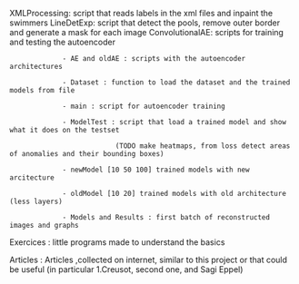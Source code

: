 XMLProcessing: script that reads labels in the xml files and inpaint the swimmers
LineDetExp: script that detect the pools, remove outer border and generate a mask for each image
ConvolutionalAE: scripts for training and testing the autoencoder

                 - AE and oldAE : scripts with the autoencoder architectures
                 
                 - Dataset : function to load the dataset and the trained models from file
                 
                 - main : script for autoencoder training
                 
                 - ModelTest : script that load a trained model and show what it does on the testset 
                 
                              (TODO make heatmaps, from loss detect areas of anomalies and their bounding boxes)
                             
                 - newModel [10 50 100] trained models with new arcitecture
                 
                 - oldModel [10 20] trained models with old architecture (less layers)
                 
                 - Models and Results : first batch of reconstructed images and graphs
                 
Exercices : little programs made to understand the basics

Articles : Articles ,collected on internet, similar to this project or that could be useful (in particular 1.Creusot, second one, and Sagi Eppel)
